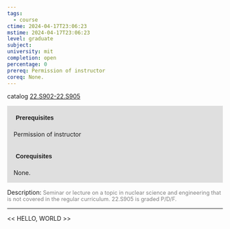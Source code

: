 ```yaml
---
tags:
  - course
ctime: 2024-04-17T23:06:23
mstime: 2024-04-17T23:06:23
level: graduate
subject: 
university: mit
completion: open
percentage: 0
prereq: Permission of instructor
coreq: None.
---
```


catalog [22.S902-22.S905](http://student.mit.edu/catalog/m22c.html#22.S905)

<span style="display: block; padding: 15px; background-color: rgb(100, 100, 100, 0.2);"><font id="m_prereq2783_0" style="display: block; font-family: Arial, sans-serif; font-weight: bold; padding: 5px">Prerequisites</font><br><span id="prereq2783_0">Permission of instructor</span></span>
<span style="display: block; padding: 15px; background-color: rgb(100, 100, 100, 0.2);"><font id="m_coreq2783_0" style="display: block; font-family: Arial, sans-serif; font-weight: bold; padding: 5px">Corequisites</font><br><span id="coreq2783_0">None.</span></span>

<font style="">Description:</font>
<font style="color: grey; font-size: 0.8rem;">Seminar or lecture on a topic in nuclear science and engineering that is not covered in the regular curriculum. 22.S905 is graded P/D/F.</font>



---

<< HELLO, WORLD >>
